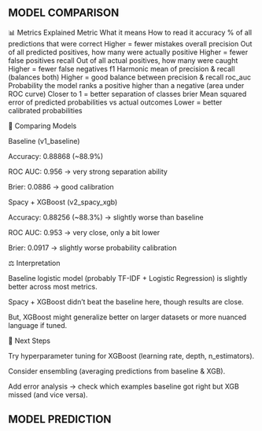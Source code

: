 
## MODEL COMPARISON
📊 Metrics Explained
Metric	What it means	How to read it
accuracy	% of all predictions that were correct	Higher = fewer mistakes overall
precision	Out of all predicted positives, how many were actually positive	Higher = fewer false positives
recall	Out of all actual positives, how many were caught	Higher = fewer false negatives
f1	Harmonic mean of precision & recall (balances both)	Higher = good balance between precision & recall
roc_auc	Probability the model ranks a positive higher than a negative (area under ROC curve)	Closer to 1 = better separation of classes
brier	Mean squared error of predicted probabilities vs actual outcomes	Lower = better calibrated probabilities

🔎 Comparing Models

Baseline (v1_baseline)

Accuracy: 0.88868 (~88.9%)

ROC AUC: 0.956 → very strong separation ability

Brier: 0.0886 → good calibration

Spacy + XGBoost (v2_spacy_xgb)

Accuracy: 0.88256 (~88.3%) → slightly worse than baseline

ROC AUC: 0.953 → very close, only a bit lower

Brier: 0.0917 → slightly worse probability calibration


⚖️ Interpretation

Baseline logistic model (probably TF-IDF + Logistic Regression) is slightly better across most metrics.

Spacy + XGBoost didn’t beat the baseline here, though results are close.

But, XGBoost might generalize better on larger datasets or more nuanced language if tuned.



🚀 Next Steps

Try hyperparameter tuning for XGBoost (learning rate, depth, n_estimators).

Consider ensembling (averaging predictions from baseline & XGB).

Add error analysis → check which examples baseline got right but XGB missed (and vice versa).

## MODEL PREDICTION
